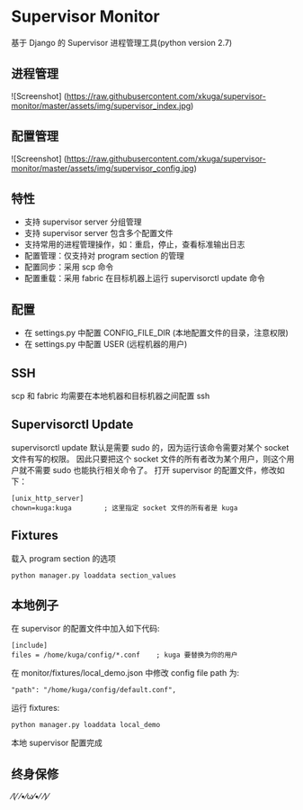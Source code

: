 # Supervisor Monitor

基于 Django 的 Supervisor 进程管理工具(python version 2.7)

## 进程管理

![Screenshot] (https://raw.githubusercontent.com/xkuga/supervisor-monitor/master/assets/img/supervisor_index.jpg)

## 配置管理

![Screenshot] (https://raw.githubusercontent.com/xkuga/supervisor-monitor/master/assets/img/supervisor_config.jpg)

## 特性

* 支持 supervisor server 分组管理
* 支持 supervisor server 包含多个配置文件
* 支持常用的进程管理操作，如：重启，停止，查看标准输出日志
* 配置管理：仅支持对 program section 的管理
* 配置同步：采用 scp 命令
* 配置重载：采用 fabric 在目标机器上运行 supervisorctl update 命令

## 配置

* 在 settings.py 中配置 CONFIG_FILE_DIR (本地配置文件的目录，注意权限)
* 在 settings.py 中配置 USER (远程机器的用户)

## SSH

scp 和 fabric 均需要在本地机器和目标机器之间配置 ssh

## Supervisorctl Update

supervisorctl update 默认是需要 sudo 的，因为运行该命令需要对某个 socket 文件有写的权限。
因此只要把这个 socket 文件的所有者改为某个用户，则这个用户就不需要 sudo 也能执行相关命令了。
打开 supervisor 的配置文件，修改如下：

    [unix_http_server]
    chown=kuga:kuga        ; 这里指定 socket 文件的所有者是 kuga
    
## Fixtures

载入 program section 的选项

    python manager.py loaddata section_values

## 本地例子

在 supervisor 的配置文件中加入如下代码:

    [include]
    files = /home/kuga/config/*.conf    ; kuga 要替换为你的用户

在 monitor/fixtures/local_demo.json 中修改 config file path 为:

    "path": "/home/kuga/config/default.conf",

运行 fixtures:

    python manager.py loaddata local_demo
    
本地 supervisor 配置完成

## 终身保修

 ⁄(⁄ ⁄•⁄ω⁄•⁄ ⁄)⁄
